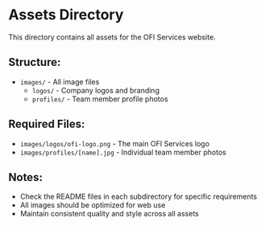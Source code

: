 # Assets Directory

This directory contains all assets for the OFI Services website.

## Structure:
- `images/` - All image files
  - `logos/` - Company logos and branding
  - `profiles/` - Team member profile photos

## Required Files:
- `images/logos/ofi-logo.png` - The main OFI Services logo
- `images/profiles/[name].jpg` - Individual team member photos

## Notes:
- Check the README files in each subdirectory for specific requirements
- All images should be optimized for web use
- Maintain consistent quality and style across all assets